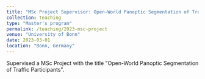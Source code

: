 ```yaml
---
title: "MSc Project Supervisor: Open-World Panoptic Segmentation of Traffic Participants"
collection: teaching
type: "Master's program"
permalink: /teaching/2023-msc-project
venue: "University of Bonn"
date: 2023-03-01
location: "Bonn, Germany"
---
```


Supervised a MSc Project with the title "Open-World Panoptic Segmentation of Traffic Participants".
